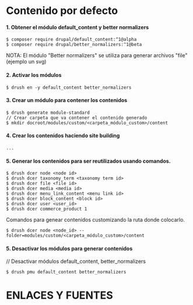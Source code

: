 Contenido por defecto
========

#### 1. Obtener el módulo default_content y better normalizers
```
$ composer require drupal/default_content:^1@alpha
$ composer require drupal/better_normalizers:^1@beta
```
NOTA: El módulo "Better normalizers" se utiliza para generar archivos "file" (ejemplo un svg)

#### 2. Activar los módulos
```
$ drush en -y default_content better_normalizers
```

#### 3. Crear un módulo para contener los contenidos
```
$ drush generate module-standard
// Crear carpeta que va contener el contenido generado
$ mkdir docroot/modules/custom/<carpeta_módulo_custom>/content
```

#### 4. Crear los contenidos haciendo site building
```
...
```

#### 5. Generar los contenidos para ser reutilizados usando comandos.
```
$ drush dcer node <node id>
$ drush dcer taxonomy_term <taxonomy term id> 
$ drush dcer file <file id> 
$ drush dcer media <media id>
$ drush dcer menu_link_content <menu link id>
$ drush dcer block_content <block id>
$ drush dcer user <user_id>
$ drush dcer commerce_product 1
```

Comandos para genear contenidos customizando la ruta donde colocarlo.
```
$ drush dcer node <node_id> --folder=modules/custom/<carpeta_módulo_custom>/content
```

#### 5. Desactivar los módulos para generar contenidos
// Desactivar módulos default_content, better_normalizers
```
$ drush pmu default_content better_normalizers
```

ENLACES Y FUENTES
=================
